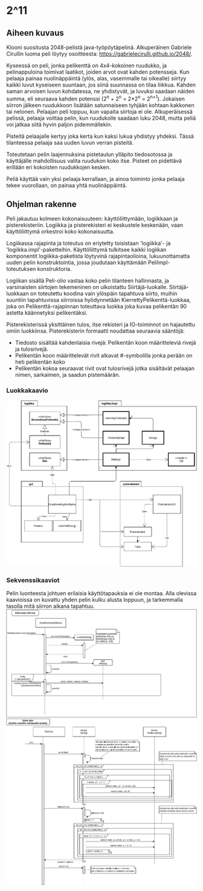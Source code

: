 # 2^11

## Aiheen kuvaus

Klooni suositusta 2048-pelistä java-työpöytäpelinä. Alkuperäinen Gabriele Cirullin luoma peli löytyy osoitteesta: https://gabrielecirulli.github.io/2048/.

Kyseessä on peli, jonka pelikenttä on 4x4-kokoinen ruudukko, ja pelinappuloina toimivat laatikot, joiden arvot ovat kahden potensseja. Kun pelaaja painaa nuolinäppäintä (ylös, alas, vasemmalle tai oikealle) siirtyy kaikki luvut kyseiseen suuntaan, jos siinä suunnassa on tilaa liikkua. Kahden saman arvoisen luvun kohdatessa, ne yhdistyvät, ja luvuksi saadaan näiden summa, eli seuraava kahden potenssi (2<sup>n</sup> + 2<sup>n</sup> = 2*2<sup>n</sup> = 2<sup>n+1</sup>). Jokaisen siirron jälkeen ruudukkoon lisätään satunnaiseen tyhjään kohtaan kakkonen tai nelonen. Pelaajan peli loppuu, kun vapaita siirtoja ei ole. Alkuperäisessä pelissä, pelaaja voittaa pelin, kun ruudukolle saadaan luku 2048, mutta peliä voi jatkaa siitä hyvin paljon pidemmällekin. 

Pisteitä pelaajalle kertyy joka kerta kun kaksi lukua yhdistyy yhdeksi. Tässä tilanteessa pelaaja saa uuden luvun verran pisteitä.

Toteutetaan pelin laajennuksina pistetaulun ylläpito tiedosotossa ja käyttäjälle mahdollisuus valita ruudukon koko itse. Pisteet on pidettävä erillään eri kokoisten ruudukkojen kesken. 

Peliä käyttää vain yksi pelaaja kerrallaan, ja ainoa toiminto jonka pelaaja tekee vuorollaan, on painaa yhtä nuolinäppäintä.

## Ohjelman rakenne

Peli jakautuu kolmeen kokonaisuuteen: käyttöliittymään, logiikkaan ja pisterekisteriin. Logiikka ja pisterekisteri ei keskustele keskenään, vaan käyttöliittymä orkestroi koko kokonaisuutta. 

Logiikassa rajapinta ja toteutus on eriytetty toisistaan 'logiikka'- ja 'logiikka.impl'-paketteihin. Käyttöliittymä tulkitsee kaikki logiikan komponentit logiikka-paketista löytyvinä rajapintaolioina, lukuunottamatta uuden pelin konstruktointia, jossa joudutaan käyttämään PeliImpl-toteutuksen konstruktoria. 

Logiikan sisällä Peli-olio vastaa koko pelin tilanteen hallinnasta, ja varsinaisten siirtojen tekemeninen on ulkoistattu Siirtäjä-luokalle. Siirtäjä-luokkaan on toteutettu koodina vain ylöspäin tapahtuva siirto, muihin suuntiin tapahtuvissa siirroissa hyödynnetään KierrettyPelikenttä-luokkaa, joka on Pelikenttä-rajapinnan toteuttava luokka joka kuvaa pelikentän 90 astetta käännetyksi pelikentäksi.  

Pisterekisterissä yksittäinen tulos, itse rekisteri ja IO-toiminnot on hajautettu omiin luokkiinsa. Pisterekisterin formaatti noudattaa seuraavia sääntöjä:

- Tiedosto sisältää kahdenlaisia rivejä: Pelikentän koon määritteleviä rivejä ja tulosrivejä.
- Pelikentän koon määrittelevät rivit alkavat #-symbolilla jonka perään on heti pelikentän koko
- Pelikentän kokoa seuraavat rivit ovat tulosrivejä jotka sisältävät pelaajan nimen, sarkaimen, ja saadun pistemäärän.

### Luokkakaavio

![Määrittelyvaiheen luokkakaavio](211-luokkakaavio.png "Määrittelyvaiheen luokkakaavio")

### Sekvenssikaaviot
Pelin luonteesta johtuen erilaisia käyttötapauksia ei ole montaa. Alla olevissa kaavioissa on kuvattu yhden pelin kulku alusta loppuun, ja tarkemmalla tasolla mitä siirron aikana tapahtuu.
![Sekvenssikaavio pelin kulku](211-sekvenssi-gui-peli.png "Sekvenssikaavio pelin kulku")
![Sekvenssikaavio siirto](211-sekvenssi-siirto.png "Sekvenssikaavio siirto")

